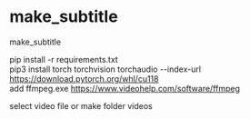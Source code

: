 # make_subtitle
make_subtitle

pip install -r requirements.txt  
pip3 install torch torchvision torchaudio --index-url https://download.pytorch.org/whl/cu118  
add ffmpeg.exe https://www.videohelp.com/software/ffmpeg  

select video file or make folder videos 
